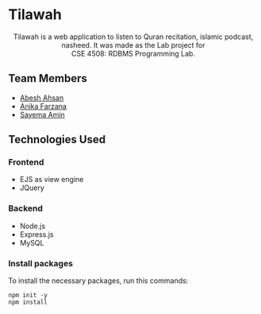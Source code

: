# Tilawah

<p align = "center"> 
Tilawah is a web application to listen to Quran recitation, islamic podcast, nasheed.
It was made as the Lab project for <br> CSE 4508: RDBMS Programming Lab.
</p>

## Team Members

- [Abesh Ahsan](https://github.com/abeshahsan)
- [Anika Farzana](https://github.com/Ani445)
- [Sayema Amin](https://github.com/SayemaSaj)

## Technologies Used

### Frontend

- EJS as view engine
- JQuery

### Backend

- Node.js
- Express.js
- MySQL


### Install packages
To install the necessary packages, run this commands:
```
npm init -y
npm install
```
